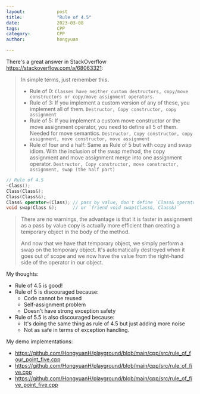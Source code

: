 ```yaml
---
layout:            post
title:             "Rule of 4.5"
date:              2023-03-08
tags:              CPP
category:          CPP
author:            hongyuan

---
```


There's a great answer in StackOverflow https://stackoverflow.com/a/68063321:

> In simple terms, just remember this.
>
> - Rule of 0:
> `Classes have neither custom destructors, copy/move constructors or copy/move assignment operators.`
> - Rule of 3: If you implement a custom version of any of these, you implement all of them.
> `Destructor, Copy constructor, copy assignment`
> - Rule of 5: If you implement a custom move constructor or the move assignment operator, you need to define all 5 of them. Needed for move semantics.
> `Destructor, Copy constructor, copy assignment, move constructor, move assignment`
> - Rule of four and a half: Same as Rule of 5 but with copy and swap idiom. With the inclusion of the swap method, the copy assignment and move assignment merge into one assignment operator.
> `Destructor, Copy constructor, move constructor, assignment, swap (the half part)`

```cpp
// Rule of 4.5
~Class();
Class(Class&);
Class(Class&&);
Class& operator=(Class); // pass by value, don't define `Class& operator=(Class&&)`
void swap(Class &);      // or `friend void swap(Class&, Class&)`
```

> There are no warnings, the advantage is that it is faster in assignment as a pass by value copy is actually more efficient than creating a temporary object in the body of the method.
>
> And now that we have that temporary object, we simply perform a swap on the temporary object. It's automatically destroyed when it goes out of scope and we now have the value from the right-hand side of the operator in our object.

My thoughts:

- Rule of 4.5 is good!
- Rule of 5 is discouraged because:
    - Code cannot be reused
    - Self-assignment problem
    - Doesn't have strong exception safety
- Rule of 5.5 is also discouraged because:
    - It's doing the same thing as rule of 4.5 but just adding more noise
    - Not as safe in terms of exception handling.

My demo implementations:
- https://github.com/HongyuanH/playground/blob/main/cpp/src/rule_of_four_point_five.cpp
- https://github.com/HongyuanH/playground/blob/main/cpp/src/rule_of_five.cpp
- https://github.com/HongyuanH/playground/blob/main/cpp/src/rule_of_five_point_five.cpp
